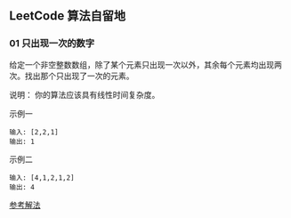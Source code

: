 ## LeetCode 算法自留地

### 01 只出现一次的数字
给定一个非空整数数组，除了某个元素只出现一次以外，其余每个元素均出现两次。找出那个只出现了一次的元素。

说明：
你的算法应该具有线性时间复杂度。

示例一 
```
输入: [2,2,1]
输出: 1
```
示例二 
```
输入: [4,1,2,1,2]
输出: 4
```
[参考解法](./src/JavaScript/oneMum.js)
